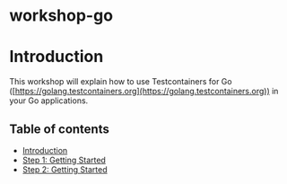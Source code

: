 # workshop-go

# Introduction

This workshop will explain how to use Testcontainers for Go ([https://golang.testcontainers.org](https://golang.testcontainers.org)) in your Go applications.

## Table of contents

* [Introduction](README.md)
* [Step 1: Getting Started](step-1-getting-started.md)
* [Step 2: Getting Started](step-2-exploring-the-app.md)
